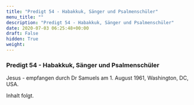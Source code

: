 ```yaml
---
title: "Predigt 54 - Habakkuk, Sänger und Psalmenschüler"
menu_title: ""
description: "Predigt 54 - Habakkuk, Sänger und Psalmenschüler"
date: 2020-07-03 06:25:48+00:00
draft: False
hidden: True
weight:
---
```

### Predigt 54 - Habakkuk, Sänger und Psalmenschüler

Jesus - empfangen durch Dr Samuels am 1. August 1961, Washington, DC, USA.

Inhalt folgt.
